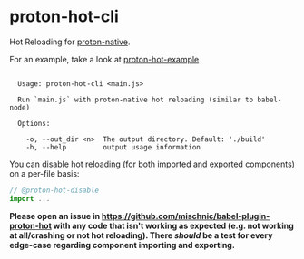 # proton-hot-cli

Hot Reloading for [proton-native](https://github.com/kusti8/proton-native).

For an example, take a look at [proton-hot-example](https://github.com/mischnic/proton-hot-example)

```

  Usage: proton-hot-cli <main.js>

  Run `main.js` with proton-native hot reloading (similar to babel-node)

  Options:

    -o, --out_dir <n>  The output directory. Default: './build'
    -h, --help         output usage information

```

You can disable hot reloading (for both imported and exported components) on a per-file basis:
```js
// @proton-hot-disable
import ...
```

**Please open an issue in https://github.com/mischnic/babel-plugin-proton-hot with any code that isn't working as expected (e.g. not working at all/crashing or not hot reloading). There *should* be a test for every edge-case regarding component importing and exporting.**
